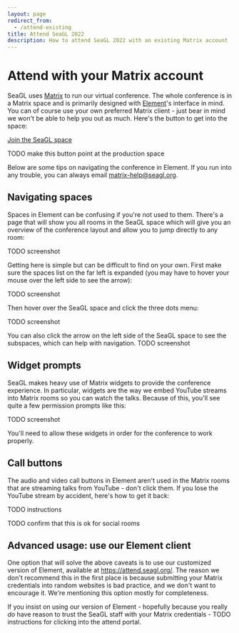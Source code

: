 ```yaml
---
layout: page
redirect_from:
  - /attend-existing
title: Attend SeaGL 2022
description: How to attend SeaGL 2022 with an existing Matrix account
---
```


# Attend with your Matrix account 

SeaGL uses [Matrix] to run our virtual conference. The whole conference is in a Matrix space and is primarily designed with [Element]'s interface in mind. You can of course use your own preferred Matrix client - just bear in mind we won't be able to help you out as much. Here's the button to get into the space:

<div class="text-center">
  <p><a class="btn btn-primary btn-large" href="https://matrix.to/#/#PuFN-2022:kvalhe.im">Join the SeaGL space</a></p>
</div>

TODO make this button point at the production space

Below are some tips on navigating the conference in Element. If you run into any trouble, you can always email <matrix-help@seagl.org>.

## Navigating spaces

Spaces in Element can be confusing if you're not used to them. There's a page that will show you all rooms in the SeaGL space which will give you an overview of the conference layout and allow you to jump directly to any room:

TODO screenshot

Getting here is simple but can be difficult to find on your own. First make sure the spaces list on the far left is expanded (you may have to hover your mouse over the left side to see the arrow):

TODO screenshot

Then hover over the SeaGL space and click the three dots menu:

TODO screenshot

You can also click the arrow on the left side of the SeaGL space to see the subspaces, which can help with navigation.
TODO screenshot

## Widget prompts

SeaGL makes heavy use of Matrix widgets to provide the conference experience. In particular, widgets are the way we embed YouTube streams into Matrix rooms so you can watch the talks. Because of this, you'll see quite a few permission prompts like this:

TODO screenshot

You'll need to allow these widgets in order for the conference to work properly.

## Call buttons

The audio and video call buttons in Element aren't used in the Matrix rooms that are streaming talks from YouTube - don't click them. If you lose the YouTube stream by accident, here's how to get it back:

TODO instructions

TODO confirm that this is ok for social rooms

## Advanced usage: use our Element client

One option that will solve the above caveats is to use our customized version of Element, available at https://attend.seagl.org/. The reason we don't recommend this in the first place is because submitting your Matrix credentials into random websites is bad practice, and we don't want to encourage it. We're mentioning this option mostly for completeness.

If you insist on using our version of Element - hopefully because you really _do_ have reason to trust the SeaGL staff with your Matrix credentials - TODO instructions for clicking into the attend portal.

[Element]: https://element.io/
[Matrix]: https://matrix.org/
